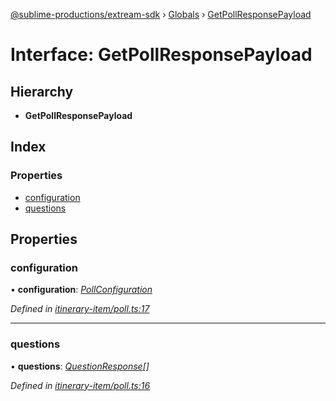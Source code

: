 [@sublime-productions/extream-sdk](../README.md) › [Globals](../globals.md) › [GetPollResponsePayload](getpollresponsepayload.md)

# Interface: GetPollResponsePayload

## Hierarchy

* **GetPollResponsePayload**

## Index

### Properties

* [configuration](getpollresponsepayload.md#configuration)
* [questions](getpollresponsepayload.md#questions)

## Properties

###  configuration

• **configuration**: *[PollConfiguration](pollconfiguration.md)*

*Defined in [itinerary-item/poll.ts:17](https://github.com/Extream-SaaS/ex-sdk/blob/1c866e4/src/itinerary-item/poll.ts#L17)*

___

###  questions

• **questions**: *[QuestionResponse](questionresponse.md)[]*

*Defined in [itinerary-item/poll.ts:16](https://github.com/Extream-SaaS/ex-sdk/blob/1c866e4/src/itinerary-item/poll.ts#L16)*
